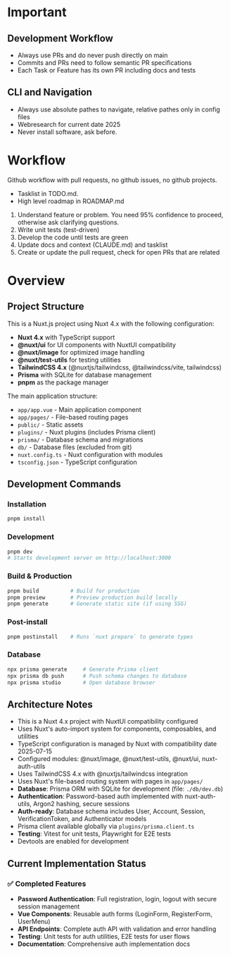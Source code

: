 # Important

## Development Workflow
- Always use PRs and do never push directly on main
- Commits and PRs need to follow semantic PR specifications
- Each Task or Feature has its own PR including docs and tests   

## CLI and Navigation
- Always use absolute pathes to navigate, relative pathes only in config files
- Webresearch for current date 2025
- Never install software, ask before.

# Workflow

Github workflow with pull requests, no github issues, no github projects.
- Tasklist in TODO.md.
- High level roadmap in ROADMAP.md

1. Understand feature or problem. You need 95% confidence to proceed, otherwise ask clarifying questions.
2. Write unit tests (test-driven)
3. Develop the code until tests are green
4. Update docs and context (CLAUDE.md) and tasklist
5. Create or update the pull request, check for open PRs that are related

# Overview

## Project Structure

This is a Nuxt.js project using Nuxt 4.x with the following configuration:

- **Nuxt 4.x** with TypeScript support
- **@nuxt/ui** for UI components with NuxtUI compatibility
- **@nuxt/image** for optimized image handling
- **@nuxt/test-utils** for testing utilities
- **TailwindCSS 4.x** (@nuxtjs/tailwindcss, @tailwindcss/vite, tailwindcss)
- **Prisma** with SQLite for database management
- **pnpm** as the package manager

The main application structure:
- `app/app.vue` - Main application component
- `app/pages/` - File-based routing pages
- `public/` - Static assets
- `plugins/` - Nuxt plugins (includes Prisma client)
- `prisma/` - Database schema and migrations
- `db/` - Database files (excluded from git)
- `nuxt.config.ts` - Nuxt configuration with modules
- `tsconfig.json` - TypeScript configuration

## Development Commands

### Installation
```bash
pnpm install
```

### Development
```bash
pnpm dev
# Starts development server on http://localhost:3000
```

### Build & Production
```bash
pnpm build          # Build for production
pnpm preview        # Preview production build locally
pnpm generate       # Generate static site (if using SSG)
```

### Post-install
```bash
pnpm postinstall    # Runs `nuxt prepare` to generate types
```

### Database
```bash
npx prisma generate     # Generate Prisma client
npx prisma db push      # Push schema changes to database
npx prisma studio       # Open database browser
```

## Architecture Notes

- This is a Nuxt 4.x project with NuxtUI compatibility configured
- Uses Nuxt's auto-import system for components, composables, and utilities
- TypeScript configuration is managed by Nuxt with compatibility date 2025-07-15
- Configured modules: @nuxt/image, @nuxt/test-utils, @nuxt/ui, nuxt-auth-utils
- Uses TailwindCSS 4.x with @nuxtjs/tailwindcss integration
- Uses Nuxt's file-based routing system with pages in `app/pages/`
- **Database**: Prisma ORM with SQLite for development (file: `./db/dev.db`)
- **Authentication**: Password-based auth implemented with nuxt-auth-utils, Argon2 hashing, secure sessions
- **Auth-ready**: Database schema includes User, Account, Session, VerificationToken, and Authenticator models
- Prisma client available globally via `plugins/prisma.client.ts`
- **Testing**: Vitest for unit tests, Playwright for E2E tests
- Devtools are enabled for development

## Current Implementation Status

### ✅ Completed Features
- **Password Authentication**: Full registration, login, logout with secure session management
- **Vue Components**: Reusable auth forms (LoginForm, RegisterForm, UserMenu)
- **API Endpoints**: Complete auth API with validation and error handling
- **Testing**: Unit tests for auth utilities, E2E tests for user flows
- **Documentation**: Comprehensive auth implementation docs